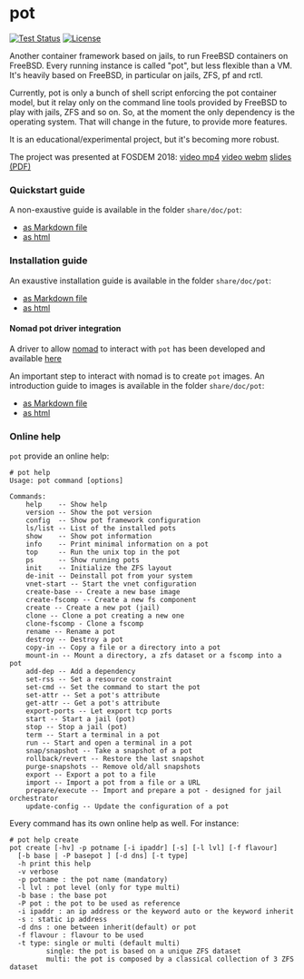 # pot

[![Test Status](https://travis-ci.org/pizzamig/pot.png?branch=master)](https://travis-ci.org/pizzamig/pot) [![License](https://img.shields.io/badge/License-BSD%203--Clause-blue.svg)](https://opensource.org/licenses/BSD-3-Clause)

Another container framework based on jails, to run FreeBSD containers on FreeBSD.
Every running instance is called "pot", but less flexible than a VM.
It's heavily based on FreeBSD, in particular on jails, ZFS, pf and rctl.

Currently, pot is only a bunch of shell script enforcing the pot container model, but it relay only on the command line tools provided by FreeBSD to play with jails, ZFS and so on.
So, at the moment the only dependency is the operating system. That will change in the future, to provide more features.

It is an educational/experimental project, but it's becoming more robust.

The project was presented at FOSDEM 2018: [video mp4](https://video.fosdem.org/2018/K.3.401/pot_container_framework.mp4) [video webm](https://video.fosdem.org/2018/K.3.401/pot_container_framework.webm) [slides (PDF)](https://fosdem.org/2018/schedule/event/pot_container_framework/attachments/slides/2128/export/events/attachments/pot_container_framework/slides/2128/pot_slides.pdf)

### Quickstart guide
A non-exaustive guide is available in the folder `share/doc/pot`:

* [as Markdown file](https://github.com/pizzamig/pot/blob/master/share/doc/pot/QuickStart.md)
* [as html](https://people.freebsd.org/~pizzamig/pot/QuickStart.html)

### Installation guide
An exaustive installation guide is available in the folder `share/doc/pot`:

* [as Markdown file](https://github.com/pizzamig/pot/blob/master/share/doc/pot/Installation.md)
* [as html](https://people.freebsd.org/~pizzamig/pot/Installation.html)

#### Nomad pot driver integration
A driver to allow [nomad](https://www.nomadproject.io) to interact with `pot` has been developed and available [here](https://github.com/trivago/nomad-pot-driver) 

An important step to interact with nomad is to create `pot` images. An introduction guide to images is available in the folder `share/doc/pot`:
* [as Markdown file](https://github.com/pizzamig/pot/blob/master/share/doc/pot/Images.md)
* [as html](https://people.freebsd.org/~pizzamig/pot/Images.html)

### Online help
`pot` provide an online help:
```
# pot help
Usage: pot command [options]

Commands:
	help	-- Show help
	version -- Show the pot version
	config  -- Show pot framework configuration
	ls/list	-- List of the installed pots
	show	-- Show pot information
	info    -- Print minimal information on a pot
	top     -- Run the unix top in the pot
	ps      -- Show running pots
	init	-- Initialize the ZFS layout
	de-init	-- Deinstall pot from your system
	vnet-start -- Start the vnet configuration
	create-base	-- Create a new base image
	create-fscomp -- Create a new fs component
	create -- Create a new pot (jail)
	clone -- Clone a pot creating a new one
	clone-fscomp - Clone a fscomp
	rename -- Rename a pot
	destroy -- Destroy a pot
	copy-in -- Copy a file or a directory into a pot
	mount-in -- Mount a directory, a zfs dataset or a fscomp into a pot
	add-dep -- Add a dependency
	set-rss -- Set a resource constraint
	set-cmd -- Set the command to start the pot
	set-attr -- Set a pot's attribute
	get-attr -- Get a pot's attribute
	export-ports -- Let export tcp ports
	start -- Start a jail (pot)
	stop -- Stop a jail (pot)
	term -- Start a terminal in a pot
	run -- Start and open a terminal in a pot
	snap/snapshot -- Take a snapshot of a pot
	rollback/revert -- Restore the last snapshot
	purge-snapshots -- Remove old/all snapshots
	export -- Export a pot to a file
	import -- Import a pot from a file or a URL
	prepare/execute -- Import and prepare a pot - designed for jail orchestrator
	update-config -- Update the configuration of a pot
```

Every command has its own online help as well. For instance:
```
# pot help create
pot create [-hv] -p potname [-i ipaddr] [-s] [-l lvl] [-f flavour]
  [-b base | -P basepot ] [-d dns] [-t type]
  -h print this help
  -v verbose
  -p potname : the pot name (mandatory)
  -l lvl : pot level (only for type multi)
  -b base : the base pot
  -P pot : the pot to be used as reference
  -i ipaddr : an ip address or the keyword auto or the keyword inherit
  -s : static ip address
  -d dns : one between inherit(default) or pot
  -f flavour : flavour to be used
  -t type: single or multi (default multi)
         single: the pot is based on a unique ZFS dataset
         multi: the pot is composed by a classical collection of 3 ZFS dataset
```

